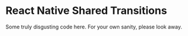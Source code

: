 # React Native Shared Transitions

Some truly disgusting code here. For your own sanity, please look away.
